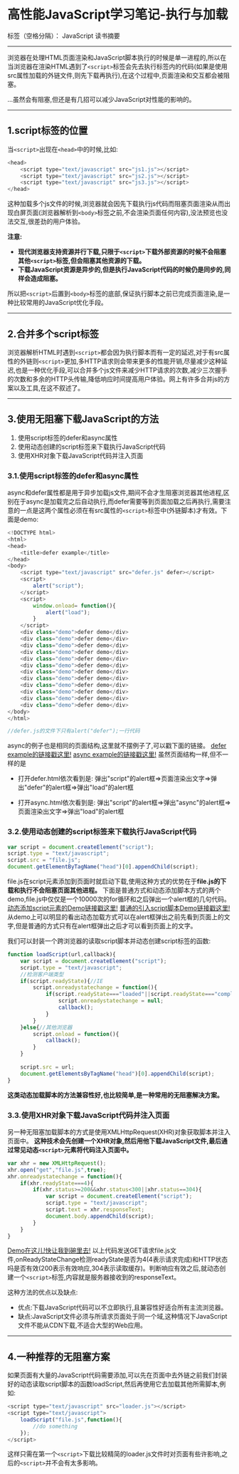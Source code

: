 ﻿# 高性能JavaScript学习笔记-执行与加载

标签（空格分隔）： JavaScript 读书摘要

---

浏览器在处理HTML页面渲染和JavaScript脚本执行的时候是单一进程的,所以在当浏览器在渲染HTML遇到了```<script>```标签会先去执行标签内的代码(如果是使用src属性加载的外链文件,则先下载再执行),在这个过程中,页面渲染和交互都会被阻塞。

...虽然会有阻塞,但还是有几招可以减少JavaScript对性能的影响的。

---
## **1.script标签的位置**

当```<script>```出现在```<head>```中的时候,比如:
```javascript
<head>
    <script type="text/javascript" src="js1.js"></script>
    <script type="text/javascript" src="js2.js"></script>
    <script type="text/javascript" src="js3.js"></script>
</head>
```
这种加载多个js文件的时候,浏览器就会因先下载执行js代码而阻塞页面渲染从而出现白屏页面(浏览器解析到```<body>```标签之前,不会渲染页面任何内容),没法预览也没法交互,很差劲的用户体验。

**注意:**

* **现代浏览器支持资源并行下载,只限于```<script>```下载外部资源的时候不会阻塞其他```<script>```标签,但会阻塞其他资源的下载。**
* **下载JavaScript资源是异步的,但是执行JavaScript代码的时候仍是同步的,同样会造成阻塞。**

所以把```<script>```后置到```<body>```标签的底部,保证执行脚本之前已完成页面渲染,是一种比较常用的JavaScript优化手段。

---
## **2.合并多个script标签**

浏览器解析HTML时遇到```<script>```都会因为执行脚本而有一定的延迟,对于有src属性的外链则```<script>```更加,多HTTP请求则会带来更多的性能开销,尽量减少这种延迟,也是一种优化手段,可以合并多个js文件来减少HTTP请求的次数,减少三次握手的次数和多余的HTTP头传输,降低响应时间提高用户体验。网上有许多合并js的方案以及工具,在这不叙述了。

---
## **3.使用无阻塞下载JavaScript的方法**

 1. 使用script标签的defer和async属性
 2. 使用动态创建的script标签来下载执行JavaScript代码
 3. 使用XHR对象下载JavaScript代码并注入页面

### **3.1.使用script标签的defer和async属性**
async和defer属性都是用于异步加载js文件,期间不会才生阻塞浏览器其他进程,区别在于async是加载完之后自动执行,而defer需要等到页面加载之后再执行,需要注意的一点是这两个属性必须在有src属性的```<script>```标签中(外链脚本)才有效。下面是demo:
```javascript
<!DOCTYPE html>
<html>
<head>
	<title>defer example</title>
</head>
<body>
	<script type="text/javascript" src="defer.js" defer></script>
	<script>
		alert("script");
	</script>
	<script>
		window.onload= function(){
			alert("load");
		}
	</script>
	<div class="demo">defer demo</div>
	<div class="demo">defer demo</div>
	<div class="demo">defer demo</div>
	<div class="demo">defer demo</div>
	<div class="demo">defer demo</div>
	<div class="demo">defer demo</div>
	<div class="demo">defer demo</div>
	<div class="demo">defer demo</div>
	<div class="demo">defer demo</div>
	<div class="demo">defer demo</div>
	<div class="demo">defer demo</div>
	<div class="demo">defer demo</div>
</body>
</html>

//defer.js的文件下只有alert("defer");一行代码
```
async的例子也是相同的页面结构,这里就不摆例子了,可以戳下面的链接。
[defer example的链接戳这里!](http://book.jirengu.com/Rcong/myWorkspace/defer-async-demo/defer.html)
[async example的链接戳这里!](http://book.jirengu.com/Rcong/myWorkspace/defer-async-demo/async.html)
虽然页面结构一样,但不一样的是

* 打开defer.html依次看到是: 弹出"script"的alert框=>页面渲染出文字=>弹出"defer"的alert框=>弹出"load"的alert框

* 打开async.html依次看到是: 弹出"script"的alert框=>弹出"async"的alert框=>页面渲染出文字=>弹出"load"的alert框

### **3.2.使用动态创建的script标签来下载执行JavaScript代码**
```javascript
var script = document.createElement("script");
script.type = "text/javascript";
script.src = "file.js";
document.getElementByTagName("head")[0].appendChild(script);
```
file.js在script元素添加到页面时就启动下载,使用这种方式的优势在于**file.js的下载和执行不会阻塞页面其他进程。**
下面是普通方式和动态添加脚本方式的两个demo,file.js中仅仅是一个10000次的for循环和之后弹出一个alert框的几句代码。
[动态添加script元素的Demo链接戳这里!](http://book.jirengu.com/Rcong/myWorkspace/dynamic-script-element/dynamic.html)
[普通的引入script脚本Demo链接戳这里!](http://book.jirengu.com/Rcong/myWorkspace/dynamic-script-element/normal.html)
从demo上可以明显的看出动态加载方式可以在alert框弹出之前先看到页面上的文字,但是普通的方式只有在alert框弹出之后才可以看到页面上的文字。

我们可以封装一个跨浏览器的读取script脚本并动态创建script标签的函数:
```javascript
function loadScript(url,callback){
    var script = document.createElement("script");
    script.type = "text/javascript";
    //检测客户端类型
    if(script.readyState){//IE
        script.onreadystatechange = function(){
            if(script.readyState==="loaded"||script.readyState==="complete"){
                script.onreadystatechange = null;
                callback();
            }
        }
    }else{//其他浏览器
        script.onload = function(){
            callback();
        }    
    }
    
    script.src = url;
    document.getElementsByTagName("head")[0].appendChild(script);
}
```
**这类动态加载脚本的方法兼容性好,也比较简单,是一种常用的无阻塞解决方案。**

### **3.3.使用XHR对象下载JavaScript代码并注入页面**
另一种无阻塞加载脚本的方式是使用XMLHttpRequest(XHR)对象获取脚本并注入页面中。
**这种技术会先创建一个XHR对象,然后用他下载JavaScript文件,最后通过常见动态```<script>```元素将代码注入页面中。**
```javascript
var xhr = new XMLHttpRequest();
xhr.open("get","file.js",true);
xhr.onreadystatechange = function(){
    if(xhr.readyState===4){
        if(xhr.status>=200&&xhr.status<300||xhr.status==304){
            var script = document.createElement("script");
            script.type = "text/javascript";
            script.text = xhr.responseText;
            document.body.appendChild(script);
        }
    }
}
```
[Demo在这儿!快让我到碗里去!](http://book.jirengu.com/Rcong/myWorkspace/XMLHttpRequest-script-injection/XMLHttpRequest.html)
以上代码发送GET请求file.js文件,onReadyStateChange检测readyState是否为4(4表示请求完成)和HTTP状态吗是否有效(200表示有效响应,304表示读取缓存)。判断响应有效之后,就动态创建一个```<script>```标签,内容就是服务器接收到的responseText。

这种方法的优点以及缺点:

* 优点:下载JavaScript代码可以不立即执行,且兼容性好适合所有主流浏览器。
* 缺点:JavaScript文件必须与所请求页面处于同一个域,这种情况下JavaScript文件不能从CDN下载,不适合大型的Web应用。

---
## **4.一种推荐的无阻塞方案**
如果页面有大量的JavaScript代码需要添加,可以先在页面中去外链之前我们封装好的动态读取script脚本的函数loadScript,然后再使用它去加载其他所需脚本,例如:
```javascript
<script type="text/javascript" src="loader.js"></script>
<script type="text/javascript">
    loadScript("file.js",function(){
        //do something
    });
</script>
```
这样只需在第一个```<script>```下载比较精简的loader.js文件时对页面有些许影响,之后的```<script>```并不会有太多影响。

 

 
